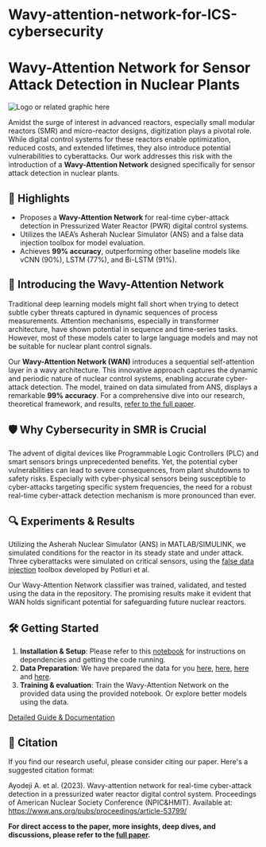 # Wavy-attention-network-for-ICS-cybersecurity
# Wavy-Attention Network for Sensor Attack Detection in Nuclear Plants

![Logo or related graphic here](https://github.com/abiodun-ayodeji/Wavy-attention-network-for-cybersecurity/blob/main/Wavenet.png)

Amidst the surge of interest in advanced reactors, especially small modular reactors (SMR) and micro-reactor designs, digitization plays a pivotal role. While digital control systems for these reactors enable optimization, reduced costs, and extended lifetimes, they also introduce potential vulnerabilities to cyberattacks. Our work addresses this risk with the introduction of a **Wavy-Attention Network** designed specifically for sensor attack detection in nuclear plants.

## 🌟 Highlights
- Proposes a **Wavy-Attention Network** for real-time cyber-attack detection in Pressurized Water Reactor (PWR) digital control systems.
- Utilizes the IAEA’s Asherah Nuclear Simulator (ANS) and a false data injection toolbox for model evaluation.
- Achieves **99% accuracy**, outperforming other baseline models like vCNN (90%), LSTM (77%), and Bi-LSTM (91%).


## 🌊 Introducing the Wavy-Attention Network
Traditional deep learning models might fall short when trying to detect subtle cyber threats captured in dynamic sequences of process measurements. Attention mechanisms, especially in transformer architecture, have shown potential in sequence and time-series tasks. However, most of these models cater to large language models and may not be suitable for nuclear plant control signals.

Our **Wavy-Attention Network (WAN)** introduces a sequential self-attention layer in a wavy architecture. This innovative approach captures the dynamic and periodic nature of nuclear control systems, enabling accurate cyber-attack detection.
The model, trained on data simulated from ANS, displays a remarkable **99% accuracy**. For a comprehensive dive into our research, theoretical framework, and results, [refer to the full paper](https://www.ans.org/pubs/proceedings/article-53799/).

## 🛡️ Why Cybersecurity in SMR is Crucial
The advent of digital devices like Programmable Logic Controllers (PLC) and smart sensors brings unprecedented benefits. Yet, the potential cyber vulnerabilities can lead to severe consequences, from plant shutdowns to safety risks. Especially with cyber-physical sensors being susceptible to cyber-attacks targeting specific system frequencies, the need for a robust real-time cyber-attack detection mechanism is more pronounced than ever.


## 🔍 Experiments & Results
Utilizing the Asherah Nuclear Simulator (ANS) in MATLAB/SIMULINK, we simulated conditions for the reactor in its steady state and under attack. Three cyberattacks were simulated on critical sensors, using the [false data injection](https://github.com/sasankapotluri/ICS-Injection_Attack_Toolbox) toolbox developed by Potluri et al. 

Our Wavy-Attention Network classifier was trained, validated, and tested using the data in the repository. The promising results make it evident that WAN holds significant potential for safeguarding future nuclear reactors.

## 🛠️ Getting Started
1. **Installation & Setup**: Please refer to this [notebook](https://github.com/abiodun-ayodeji/Wavy-attention-network-for-cybersecurity/blob/main/WAN_for_ICS_cybersecurity.ipynb) for instructions on dependencies and getting the code running.
2. **Data Preparation**: We have prepared the data for you [here](https://github.com/abiodun-ayodeji/Wavy-attention-network-for-cybersecurity/blob/main/HFA_on_prezz_press.xls), [here](https://github.com/abiodun-ayodeji/Wavy-attention-network-for-cybersecurity/blob/main/HSMI_on_PZ_Level.xls), [here](https://github.com/abiodun-ayodeji/Wavy-attention-network-for-cybersecurity/blob/main/RCA_on_RX_MeanCool.xls) and [here](https://github.com/abiodun-ayodeji/Wavy-attention-network-for-cybersecurity/blob/main/Normal_plant_operation.xls).
3. **Training & evaluation**: Train the Wavy-Attention Network on the provided data using the provided notebook. Or explore better models using the data.

[Detailed Guide & Documentation](https://www.ans.org/pubs/proceedings/article-53799/)


## 📝 Citation
If you find our research useful, please consider citing our paper. Here's a suggested citation format:

Ayodeji A. et al. (2023). Wavy-attention network for real-time cyber-attack detection in a pressurized water reactor digital control system. Proceedings of American Nuclear Society Conference (NPIC&HMIT). Available at: https://www.ans.org/pubs/proceedings/article-53799/

**For direct access to the paper, more insights, deep dives, and discussions, please refer to the [full paper](https://www.ans.org/pubs/proceedings/article-53799/).**
